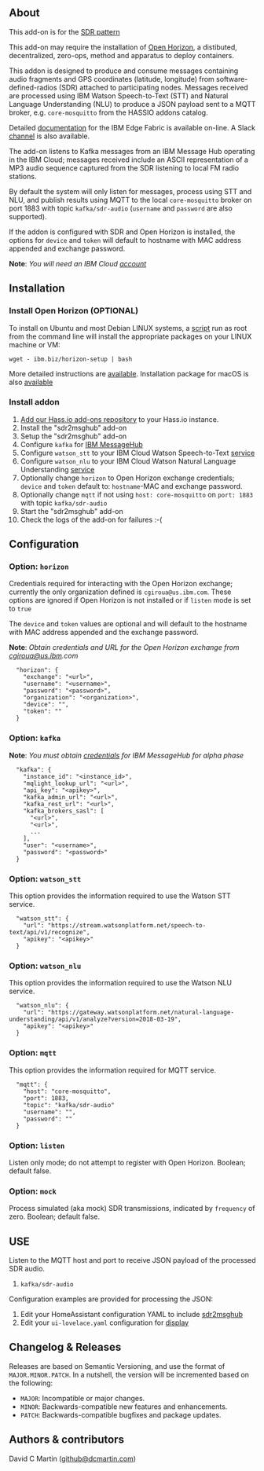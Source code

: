## About

This add-on is for the [SDR pattern][sdr-pattern]

This add-on may require the installation of [Open Horizon][open-horizon], a distibuted, decentralized, zero-ops, method and apparatus to deploy containers.

This addon is designed to produce and consume messages containing audio fragments and GPS coordinates (latitude, longitude) from software-defined-radios (SDR) attached to participating nodes.  Messages received are processed using IBM Watson Speech-to-Text (STT) and Natural Language Understanding (NLU) to produce a JSON payload sent to a MQTT broker, e.g. `core-mosquitto` from the HASSIO addons catalog.

Detailed [documentation][edge-fabric] for the IBM Edge Fabric is available on-line.  A Slack [channel][edge-slack] is also available.

The add-on listens to Kafka messages from an IBM Message Hub operating in the IBM Cloud; messages received include an ASCII representation of a MP3 audio sequence captured from the SDR listening to local FM radio stations.

By default the system will only listen for messages, process using STT and NLU, and publish results using MQTT to the local `core-mosquitto` broker on port 1883 with topic `kafka/sdr-audio` (`username` and `password` are also supported).

If the addon is configured with SDR and Open Horizon is installed, the options for `device` and `token` will default to hostname with MAC address appended and exchange password.

**Note**: _You will need an IBM Cloud [account][ibm-registration]_

## Installation

### Install Open Horizon (OPTIONAL)

To install on Ubuntu and most Debian LINUX systems, a [script][hzn-setup] run as root from the command line will install the appropriate packages on your LINUX machine or VM:

`wget - ibm.biz/horizon-setup | bash`

More detailed instructions are [available][edge-install].  Installation package for macOS is also [available][macos-install]

### Install addon

1. [Add our Hass.io add-ons repository][repository] to your Hass.io instance.
1. Install the "sdr2msghub" add-on
1. Setup the "sdr2msghub" add-on
1. Configure `kafka` for [IBM MessageHub][kafka-creds]
1. Configure `watson_stt` to your IBM Cloud Watson Speech-to-Text [service][watson-stt]
1. Configure `watson_nlu` to your IBM Cloud Watson Natural Language Understanding [service][watson-nlu]
1. Optionally change `horizon` to Open Horizon exchange credentials; `device` and `token` default to: `hostname`-MAC and exchange password.
1. Optionally change `mqtt` if not using `host: core-mosquitto` on `port: 1883` with topic `kafka/sdr-audio` 
1. Start the "sdr2msghub" add-on
1. Check the logs of the add-on for failures :-(

## Configuration

### Option: `horizon`
Credentials required for interacting with the Open Horizon exchange; currently the only organization defined is `cgiroua@us.ibm.com`.  These options are ignored if Open Horizon is not installed or if `listen` mode is set to `true`

The `device` and `token` values are optional and will default to the hostname with MAC address appended and the exchange password.

**Note**: _Obtain credentials and URL for the Open Horizon exchange from cgiroua@us.ibm.com_

```
  "horizon": {
    "exchange": "<url>",
    "username": "<username>",
    "password": "<password>",
    "organization": "<organization>",
    "device": "",
    "token": ""
  }
```

### Option: `kafka`

**Note**: _You must obtain [credentials][kafka-creds] for IBM MessageHub for alpha phase_

```
  "kafka": {
    "instance_id": "<instance_id>",
    "mqlight_lookup_url": "<url>",
    "api_key": "<apikey>",
    "kafka_admin_url": "<url>",
    "kafka_rest_url": "<url>",
    "kafka_brokers_sasl": [
      "<url>",
      "<url>",
      ...
    ],
    "user": "<username>",
    "password": "<password>"
  }
```

### Option: `watson_stt`

This option provides the information required to use the Watson STT service.

```
  "watson_stt": {
    "url": "https://stream.watsonplatform.net/speech-to-text/api/v1/recognize",
    "apikey": "<apikey>"
  }
```

### Option: `watson_nlu`

This option provides the information required to use the Watson NLU service.

```
  "watson_nlu": {
    "url": "https://gateway.watsonplatform.net/natural-language-understanding/api/v1/analyze?version=2018-03-19",
    "apikey": "<apikey>"
  }
```

### Option: `mqtt`

This option provides the information required for MQTT service.

```
  "mqtt": {
    "host": "core-mosquitto",
    "port": 1883,
    "topic": "kafka/sdr-audio"
    "username": "",
    "password": ""
  }
```

### Option: `listen`

Listen only mode; do not attempt to register with Open Horizon.  Boolean; default false.

### Option: `mock`

Process simulated (aka mock) SDR transmissions, indicated by `frequency` of zero.  Boolean; default false.

## USE

Listen to the MQTT host and port to receive JSON payload of the processed SDR audio.

1. `kafka/sdr-audio`

Configuration examples are provided for processing the JSON:

1. Edit your HomeAssistant configuration YAML to include [sdr2msghub][sdr-yaml]
1. Edit your `ui-lovelace.yaml` configuration for [display][sdr-lovelace]

## Changelog & Releases

Releases are based on Semantic Versioning, and use the format
of ``MAJOR.MINOR.PATCH``. In a nutshell, the version will be incremented
based on the following:

- ``MAJOR``: Incompatible or major changes.
- ``MINOR``: Backwards-compatible new features and enhancements.
- ``PATCH``: Backwards-compatible bugfixes and package updates.

## Authors & contributors

David C Martin (github@dcmartin.com)

[commits]: https://github.com/dcmartin/hassio-addons/sdr2msghub/commits/master
[contributors]: https://github.com/dcmartin/hassio-addons/sdr2msghub/graphs/contributors
[dcmartin]: https://github.com/dcmartin
[issue]: https://github.com/dcmartin/hassio-addons/sdr2msghub/issues
[keepchangelog]: http://keepachangelog.com/en/1.0.0/
[releases]: https://github.com/dcmartin/hassio-addons/sdr2msghub/releases
[repository]: https://github.com/dcmartin/hassio-addons

[watson-nlu]: https://console.bluemix.net/catalog/services/natural-language-understanding
[watson-stt]: https://console.bluemix.net/catalog/services/speech-to-text
[edge-slack]: https://ibm-appsci.slack.com/messages/edge-fabric-users/
[ibm-registration]: https://console.bluemix.net/registration/
[kafka-creds]: https://console.bluemix.net/services/messagehub/b5f8df99-d3f6-47b8-b1dc-12806d63ae61/?paneId=credentials&new=true&env_id=ibm:yp:us-south&org=51aea963-6924-4a71-81d5-5f8c313328bd&space=f965a097-fcb8-4768-953e-5e86ea2d66b4
[sdr-yaml]: https://raw.githubusercontent.com/dcmartin/hassio-addons/master/sdr2msghub/sdr2msghub.yaml
[sdr-lovelace]: https://raw.githubusercontent.com/dcmartin/hassio-addons/master/sdr2msghub/ui-lovelace.yaml
[open-horizon]: https://github.com/open-horizon
[sdr-pattern]: https://github.com/open-horizon/examples/wiki/service-sdr2msghub
[edge-fabric]: https://console.test.cloud.ibm.com/docs/services/edge-fabric/getting-started.html
[edge-install]: https://console.test.cloud.ibm.com/docs/services/edge-fabric/adding-devices.html
[macos-install]: https://github.com/open-horizon/anax/releases
[hzn-setup]: https://raw.githubusercontent.com/dcmartin/hassio-addons/master/horizon/hzn-setup.sh

